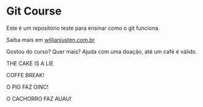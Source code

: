 # Git Course

Este é um repositório teste para ensinar como o git funciona.

Saiba mais em [willianjusten.com.br](http://willianjusten.com.br)

Gostou do curso? Quer mais? Ajuda com uma doação, até um café é válido.





THE CAKE IS A LIE

COFFE BREAK!

O PIG FAZ OINC!

O CACHORRO FAZ AUAU!


